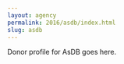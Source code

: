 ```yaml
---
layout: agency
permalink: 2016/asdb/index.html
slug: asdb
---
```


Donor profile for AsDB goes here.
